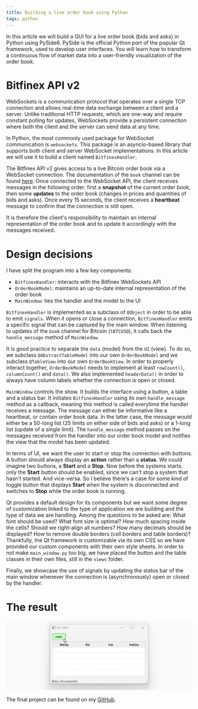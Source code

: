 ```yaml
---
title: Building a live order book using Python
tags: python
---
```


In this article we will build a GUI for a live order book (bids and asks) in Python using PySide6. PySide is the official Python port of the popular Qt framework, used to develop user interfaces. You will learn how to transform a continuous flow of market data into a user-friendly visualization of the order book.

# Bitfinex API v2

WebSockets is a communication protocol that operates over a single TCP connection and allows real-time data exchange between a client and a server. Unlike traditional HTTP requests, which are one-way and require constant polling for updates, WebSockets provide a persistent connection where both the client and the server can send data at any time.

In Python, the most commonly used package for WebSocket communication is `websockets`. This package is an asyncio-based library that supports both client and server WebSocket implementations. In this article we will use it to build a client named `BitfinexHandler`.

The Bitfinex API v2 gives access to a live Bitcoin order book via a WebSocket connection. The documentation of the `book` channel can be found [here](https://docs.bitfinex.com/reference/ws-public-books). Once connected to the WebSocket API, the client receives messages in the following order: first a **snapshot** of the current order book, then some **updates** to the order book (changes in prices and quantities of bids and asks). Once every 15 seconds, the client receives a **heartbeat** message to confirm that the connection is still open.

It is therefore the client's responsibility to maintain an internal representation of the order book and to update it accordingly with the messages received.

# Design decisions

I have split the program into a few key components:
* `BitfinexHandler`: interacts with the Bitfinex WebSockets API
* `OrderBookModel`: maintains an up-to-date internal representation of the order book 
* `MainWindow`: ties the handler and the model to the UI

`BitfinexHandler` is implemented as a subclass of `QObject` in order to be able to emit `signals`. When it opens or close a connection, `BitfinexHandler` emits a specific signal that can be captured by the main window. When listening to updates of the `book` channel for Bitcoin (`tBTCUSD`), it calls back the `handle_message` method of `MainWindow`.

It is good practice to separate the `data` (model) from the `UI` (view). To do so, we subclass `QAbstractTableModel` into our own  `OrderBookModel` and we subclass `QTableView` into our own `OrderBookView`. In order to properly interact together, `OrderBookModel` needs to implement at least `rowCount()`, `columnCount()` and `data()`. We also implemented `headerData()` in order to always have column labels whether the connection is open or closed.

`MainWindow` controls the show. It builds the interface using a button, a table and a status bar. It initiates `BitfinexHandler` using its own `handle_message` method as a callback, meaning this method is called everytime the handler receives a message. The message can either be informative like a heartbeat, or contain order book data. In the latter case, the message would either be a 50-long list (25 limits on either side of bids and asks) or a 1-long list (update of a single limit). The `handle_message` method passes on the messages received from the handler into our order book model and notifies the view that the model has been updated.

In terms of UI, we want the user to start or stop the connection with buttons. A button should always display an **action** rather than a **status**. We could imagine two buttons, a **Start** and a **Stop**. Now before the systems starts, only the **Start** button should be enabled, since we can't stop a system that hasn't started. And vice-versa. So I believe there's a case for some kind of toggle button that displays **Start** when the system is disconnected and switches to **Stop** while the order book is running.

Qt provides a default design for its components but we want some degree of customization linked to the type of application we are building and the type of data we are handling. Among the questions to be asked are: What font should be used? What font size is optimal? How much spacing inside the cells? Should we right-align all numbers? How many decimals should be displayed? How to remove double borders (cell borders and table borders)? Thankfully, the Qt framework is customizable via its own CSS so we have provided our custom components with their own style sheets. In order to not make `main_window.py` too big, we have placed the button and the table classes in their own files, still in the `views` folder.

Finally, we showcase the use of signals by updating the status bar of the main window whenever the connection is (asynchronously) open or closed by the handler.

# The result

![Live order book using Python](/assets/images/tlouarn-building-a-live-order-book-using-python.gif)

The final project can be found on my [GitHub](https://github.com/tlouarn/order-book/).




